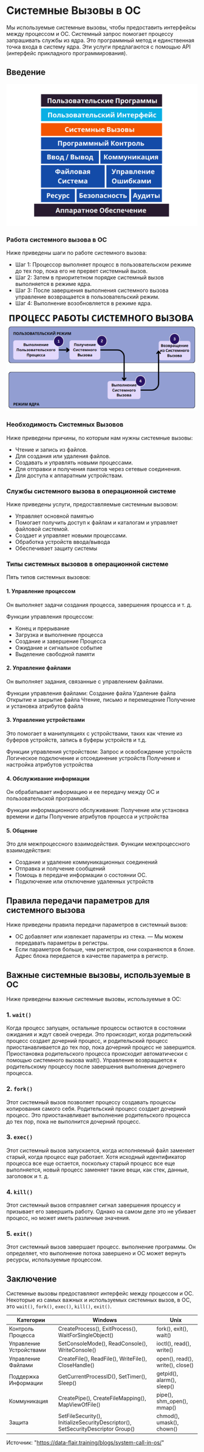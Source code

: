 # Системные Вызовы в ОС

Мы используемые системные вызовы, чтобы предоставить интерфейсы между процессом и ОС.
Системный запрос помогает процессу запрашивать службы из ядра. Это программный метод и единственная точка входа в систему ядра. Эти услуги предлагаются с помощью API (интерфейс прикладного программирования).

## Введение

![Introduction](https://github.com/pefbrute/Articles/blob/main/%D0%9F%D0%B5%D1%80%D0%B5%D0%B2%D0%BE%D0%B4%D1%8B/%22%D0%A1%D0%B8%D1%81%D1%82%D0%B5%D0%BC%D0%BD%D1%8B%D0%B5%20%D0%92%D1%8B%D0%B7%D0%BE%D0%B2%D1%8B%22%20%D0%BE%D1%82%20DataFlair/introduction.jpg)

### Работа системного вызова в ОС
Ниже приведены шаги по работе системного вызова:
- Шаг 1: Процессор выполняет процесс в пользовательском режиме до тех пор, пока его не прервет системный вызов.
- Шаг 2: Затем в приоритетном порядке системный вызов выполняется в режиме ядра.
- Шаг 3: После завершения выполнения системного вызова управление возвращается в пользовательский режим.
- Шаг 4: Выполнение возобновляется в режиме ядра.

![Workings of a System Call](https://github.com/pefbrute/Articles/blob/main/%D0%9F%D0%B5%D1%80%D0%B5%D0%B2%D0%BE%D0%B4%D1%8B/%22%D0%A1%D0%B8%D1%81%D1%82%D0%B5%D0%BC%D0%BD%D1%8B%D0%B5%20%D0%92%D1%8B%D0%B7%D0%BE%D0%B2%D1%8B%22%20%D0%BE%D1%82%20DataFlair/workings.jpg)

### Необходимость Системных Вызовов
Ниже приведены причины, по которым нам нужны системные вызовы:
- Чтение и запись из файлов.
- Для создания или удаления файлов.
- Создавать и управлять новыми процессами.
- Для отправки и получения пакетов через сетевые соединения.
- Для доступа к аппаратным устройствам.

### Службы системного вызова в операционной системе
Ниже приведены услуги, предоставляемые системным вызовом:
- Управляет основной памятью
- Помогает получить доступ к файлам и каталогам и управляет файловой системой.
- Создает и управляет новыми процессами.
- Обработка устройств ввода/вывода
- Обеспечивает защиту системы

### Типы системных вызовов в операционной системе
Пять типов системных вызовов:

#### 1. Управление процессом
Он выполняет задачи создания процесса, завершения процесса и т. д.

Функции управления процессом:
- Конец и прерывание
- Загрузка и выполнение процесса
- Создание и завершение Процесса
- Ожидание и сигнальное событие
- Выделение свободной памяти

#### 2. Управление файлами
Он выполняет задания, связанные с управлением файлами.

Функции управления файлами:
Создание файла
Удаление файла
Открытие и закрытие файла
Чтение, письмо и перемещение
Получение и установка атрибутов файла

#### 3. Управление устройствами
Это помогает в манипуляциях с устройствами, таких как чтение из буферов устройств, запись в буферы устройств и т.д.

Функции управления устройством:
Запрос и освобождение устройств
Логическое подключение и отсоединение устройств
Получение и настройка атрибутов устройства

#### 4. Обслуживание информации
Он обрабатывает информацию и ее передачу между ОС и пользовательской программой.

Функции информационного обслуживания:
Получение или установка времени и даты
Получение атрибутов процесса и устройства

#### 5. Общение
Это для межпроцессного взаимодействия.
Функции межпроцессного взаимодействия:
- Создание и удаление коммуникационных соединений
- Отправка и получение сообщений
- Помощь в передаче информации о состоянии ОС.
- Подключение или отключение удаленных устройств

## Правила передачи параметров для системного вызова
Ниже приведены правила передачи параметров в системный вызов:
- ОС добавляет или извлекает параметры из стека.
— Мы можем передавать параметры в регистры.
- Если параметров больше, чем регистров, они сохраняются в блоке. Адрес блока передается в качестве параметра в регистр.

## Важные системные вызовы, используемые в ОС
Ниже приведены важные системные вызовы, используемые в ОС:

### 1. `wait()`
Когда процесс запущен, остальные процессы остаются в состоянии ожидания и ждут своей очереди. Это происходит, когда родительский процесс создает дочерний процесс, и родительский процесс приостанавливается до тех пор, пока дочерний процесс не завершится. Приостановка родительского процесса происходит автоматически с помощью системного вызова wait(). Управление возвращается к родительскому процессу после завершения выполнения дочернего процесса.

### 2. `fork()`
Этот системный вызов позволяет процессу создавать процессы копирования самого себя. Родительский процесс создает дочерний процесс. Это приостанавливает выполнение родительского процесса до тех пор, пока не выполнится дочерний процесс.

### 3. `exec()`
Этот системный вызов запускается, когда исполняемый файл заменяет старый, когда процесс еще работает. Хотя исходный идентификатор процесса все еще остается, поскольку старый процесс все еще выполняется, новый процесс заменяет такие вещи, как стек, данные, заголовок и т. д.

### 4. `kill()`
Этот системный вызов отправляет сигнал завершения процессу и призывает его завершить работу. Однако на самом деле это не убивает процесс, но может иметь различные значения.

### 5. `exit()`
Этот системный вызов завершает процесс. выполнение программы. Он определяет, что выполнение потока завершено и ОС может вернуть ресурсы, используемые процессом.

## Заключение
Системные вызовы предоставляют интерфейс между процессом и ОС. Некоторые из самых важных и используемых системных вызов, в ОС, это `wait()`, `fork()`, `exec()`, `kill()`, `exit()`.

| Категории |	Windows |	Unix |
| --- | --- | --- |
| Контроль Процесса |	CreateProcess(), ExitProcess(), WaitForSingleObject() |	fork(), exit(), wait() |
| Управление Устройствами |	SetConsoleMode(), ReadConsole(), WriteConsole() |	ioctl(), read(), write() |
| Управление Файлами |	CreateFile(), ReadFile(), WriteFile(), CloseHandle() |	open(), read(), write(), close() |
| Поддержка Информации |	GetCurrentProcessID(), SetTimer(), Sleep() |	getpid(), alarm(), sleep() |
| Коммуникация |	CreatePipe(), CreateFileMapping(), MapViewOfFile() |	pipe(), shm_open(), mmap() |
| Защита |	SetFileSecurity(), InitializeSecurityDescriptor(), SetSecurityDescriptor Group() |	chmod(), umask(), chown() |

Источник: "https://data-flair.training/blogs/system-call-in-os/"
